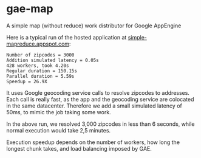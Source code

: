 # gae-map

A simple map (without reduce) work distributor for Google AppEngine

Here is a typical run of the hosted application at [simple-mapreduce.appspot.com](http://simple-mapreduce.appspot.com/?workers=400&count=3000&latency=0.05):

    Number of zipcodes = 3000
    Addition simulated latency = 0.05s
    428 workers, took 4.20s
    Regular duration = 150.15s
    Parallel duration = 5.59s
    Speedup = 26.9X

It uses Google geocoding service calls to resolve zipcodes to addresses. Each call is really fast, as the app and the geocoding service are colocated in the same datacenter. Therefore we add a small simulated latency of 50ms, to mimic the job taking some work.

In the above run, we resolved 3,000 zipcodes in less than 6 seconds, while normal execution would take 2,5 minutes.

Execution speedup depends on the number of workers, how long the longest chunk takes, and load balancing imposed by GAE.
